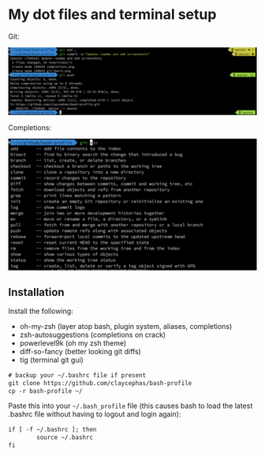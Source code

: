 # My dot files and terminal setup

Git:

![git](git-basic.png)

Completions:

![completions](completions.png)


## Installation

Install the following:

- oh-my-zsh (layer atop bash, plugin system, aliases, completions)
- zsh-autosuggestions (completions on crack)
- powerlevel9k (oh my zsh theme)
- diff-so-fancy (better looking git diffs)
- tig (terminal git gui)

```
# backup your ~/.bashrc file if present
git clone https://github.com/claycephas/bash-profile
cp -r bash-profile ~/
```

Paste this into your `~/.bash_profile` file (this causes bash to load the latest .bashrc file without having to logout and login again):

```
if [ -f ~/.bashrc ]; then
        source ~/.bashrc
fi
```


